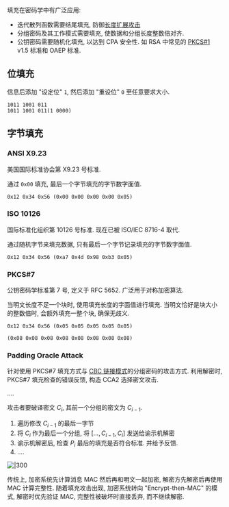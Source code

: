 填充在密码学中有广泛应用:
- 迭代散列函数需要结尾填充, 防御[长度扩展攻击](Security/密码学/消息摘要/MD%20迭代结构/长度扩展攻击.md)
- 分组密码及其工作模式需要填充, 使数据和分组长度整数倍对齐.
- 公钥密码需要随机化填充, 以达到 CPA 安全性. 如 RSA 中常见的 [PKCS#1](Security/密码学/公钥密码/RSA/PKCS1.md) v1.5 标准和 OAEP 标准.

## 位填充

信息后添加 "设定位" `1`, 然后添加 "重设位" `0` 至任意要求大小.

```
1011 1001 011
1011 1001 011(1 0000)
```

## 字节填充

### ANSI X9.23

美国国际标准协会第 X9.23 号标准. 

通过 `0x00` 填充, 最后一个字节填充的字节数字面值.

```
0x12 0x34 0x56 (0x00 0x00 0x00 0x00 0x05)
```

### ISO 10126

国际标准化组织第 10126 号标准. 现在已被 ISO/IEC 8716-4 取代.

通过随机字节来填充数据, 只有最后一个字节记录填充的字节数字面值.

```
0x12 0x34 0x56 (0xa7 0x4d 0x98 0xb3 0x05)
```

### PKCS#7

公钥密码学标准第 7 号, 定义于 RFC 5652. 广泛用于对称加密算法.

当明文长度不足一个块时, 使用填充长度的字面值进行填充. 当明文恰好是块大小的整数倍时, 会额外填充一整个块, 确保无歧义.

```
0x12 0x34 0x56 (0x05 0x05 0x05 0x05 0x05)

(0x08 0x08 0x08 0x08 0x08 0x08 0x08 0x08)
```

### Padding Oracle Attack

针对使用 PKCS#7 填充方式与 [CBC 链接模式](链接模式.md)的分组密码的攻击方式. 利用解密时, PKCS#7 填充检查的错误反馈, 构造 CCA2 选择密文攻击.

....

攻击者要破译密文 $C_{i}$, 其前一个分组的密文为 $C_{i-1}$. 
1. 遍历修改 $C_{i-1}$ 的最后一字节
2. 将 $C_{i}$ 作为最后一个分组, 将 $[\dots,C_{i-1},C_{i}]$ 发送给谕示机解密
3. 谕示机解密后, 检查 $P_{i}$ 最后的填充是否符合标准. 并给予反馈.
4. ....


![|300](/attach/密码学_填充攻击.png)

传统上, 加密系统先计算消息 MAC 然后再和明文一起加密, 解密方先解密后再使用 MAC 计算完整性. 随着填充攻击出现, 加密系统转向 "Encrypt-then-MAC" 的模式, 解密时优先验证 MAC, 完整性被破坏时直接丢弃, 而不继续解密.